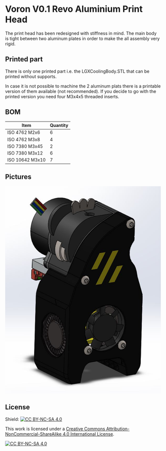 # Voron V0.1 Revo Aluminium Print Head

The print head has been redesigned with stiffness in mind. The main body is tight between two aluminum plates in order to make the all assembly very rigid.


## Printed part

There is only one printed part i.e. the LGXCoolingBody.STL that can be printed without supports.

In case it is not possible to machine the 2 aluminum plats there is a printable version of them available (not recommended). If you decide to go with the printed version you need four M3x4x5 threaded inserts.


## BOM

Item            | Quantity | 
----------------|----------|
ISO 4762 M2x6   | 6        |
ISO 4762 M3x8   | 4        |
ISO 7380 M3x45  | 2        |
ISO 7380 M3x12  | 6        |
ISO 10642 M3x10 | 7        |


## Pictures

![alt text](./img/img001.jpg)

## License

Shield: [![CC BY-NC-SA 4.0][cc-by-nc-sa-shield]][cc-by-nc-sa]

This work is licensed under a
[Creative Commons Attribution-NonCommercial-ShareAlike 4.0 International License][cc-by-nc-sa].

[![CC BY-NC-SA 4.0][cc-by-nc-sa-image]][cc-by-nc-sa]

[cc-by-nc-sa]: http://creativecommons.org/licenses/by-nc-sa/4.0/
[cc-by-nc-sa-image]: https://licensebuttons.net/l/by-nc-sa/4.0/88x31.png
[cc-by-nc-sa-shield]: https://img.shields.io/badge/License-CC%20BY--NC--SA%204.0-lightgrey.svg
